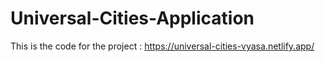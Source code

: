 # Universal-Cities-Application

This is the code for the project : https://universal-cities-vyasa.netlify.app/
